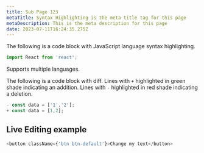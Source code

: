 ```yaml
---
title: Sub Page 123
metaTitle: Syntax Highlighting is the meta title tag for this page
metaDescription: This is the meta description for this page
date: 2023-07-11T16:24:35.275Z
---
```


The following is a code block with JavaScript language syntax highlighting.

```javascript
import React from 'react';
```

Supports multiple languages.

The following is a code block with diff. Lines with `+` highlighted in green shade indicating an addition. Lines with `-` highlighted in red shade indicating a deletion.

```javascript
- const data = ['1','2'];
+ const data = [1,2];
```

## Live Editing example

```javascript react-live=true
<button className={'btn btn-default'}>Change my text</button>
```
